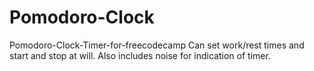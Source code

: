 # Pomodoro-Clock
Pomodoro-Clock-Timer-for-freecodecamp
Can set work/rest times and start and stop at will. Also includes noise for indication of timer.
